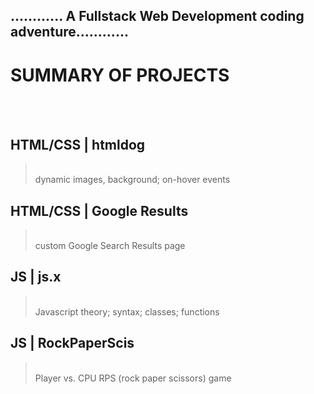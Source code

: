 ## ............ A Fullstack Web Development coding adventure............

# SUMMARY OF PROJECTS

<br><br>

## <strong>HTML/CSS | htmldog </strong>
> <br>dynamic images, background; on-hover events



## <strong>HTML/CSS | Google Results </strong>
> <br>custom Google Search Results page
 


## <strong>JS | js.x</strong>
> <br>Javascript theory; syntax; classes; functions



## <strong>JS | RockPaperScis</strong>
> <br>Player vs. CPU RPS (rock paper scissors) game 

